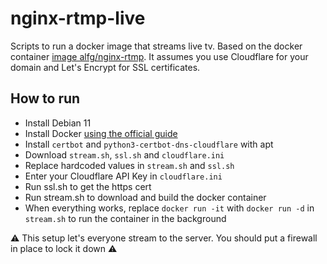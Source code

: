 # nginx-rtmp-live

Scripts to run a docker image that streams live tv. Based on the docker container [image alfg/nginx-rtmp](https://hub.docker.com/r/alfg/nginx-rtmp/). It assumes you use Cloudflare for your domain and Let's Encrypt for SSL certificates.

## How to run
- Install Debian 11
- Install Docker [using the official guide](https://docs.docker.com/engine/install/debian/)
- Install `certbot` and `python3-certbot-dns-cloudflare` with apt
- Download `stream.sh`, `ssl.sh` and `cloudflare.ini`
- Replace hardcoded values in `stream.sh` and `ssl.sh`
- Enter your Cloudflare API Key in `cloudflare.ini`
- Run ssl.sh to get the https cert
- Run stream.sh to download and build the docker container
- When everything works, replace `docker run -it` with `docker run -d` in `stream.sh` to run the container in the background

⚠️ This setup let's everyone stream to the server. You should put a firewall in place to lock it down ⚠️
